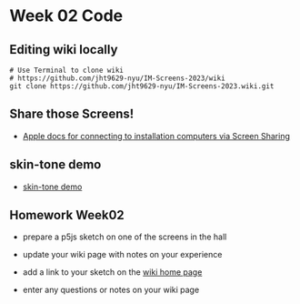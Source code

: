# Week 02 Code

## Editing wiki locally

```
# Use Terminal to clone wiki
# https://github.com/jht9629-nyu/IM-Screens-2023/wiki
git clone https://github.com/jht9629-nyu/IM-Screens-2023.wiki.git
```

## Share those Screens!

- [Apple docs for connecting to installation computers via Screen Sharing](https://support.apple.com/guide/mac-help/share-the-screen-of-another-mac-mh14066/mac)

## skin-tone demo

- [skin-tone demo](https://jht1493.net/p5VideoKit/demo/index.html?u=12&d=settings/2022-skin-tone/skin-tone-main-qr.json)

## Homework Week02

- prepare a p5js sketch on one of the screens in the hall
- update your wiki page with notes on your experience

- add a link to your sketch on the [wiki home page](https://github.com/jht9629/IM-Screens/wiki#week-02-homework)

- enter any questions or notes on your wiki page
